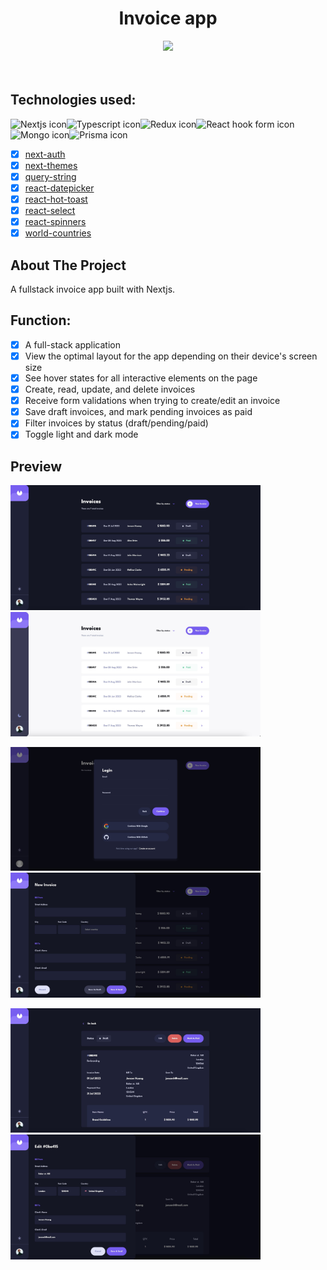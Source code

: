 <h1 align="center">Invoice app</h1>

<div align="center"><img src="https://res.cloudinary.com/dz209s6jk/image/upload/v1614355720/Challenges/v760dr4mqyro0xey3dr3.jpg"></img></div>
<br/>
<br/>

## Technologies used:

<img src="https://img.shields.io/badge/Next-black?style=for-the-badge&logo=next.js&logoColor=white" alt="Nextjs icon" height="30" /><img src="https://img.shields.io/badge/typescript-%23007ACC.svg?style=for-the-badge&logo=typescript&logoColor=white" alt="Typescript icon" height="30" /><img src="https://img.shields.io/badge/redux-%23593d88.svg?style=for-the-badge&logo=redux&logoColor=white" alt="Redux icon" height="30" /><img src="https://img.shields.io/badge/React%20Hook%20Form-%23EC5990.svg?style=for-the-badge&logo=reacthookform&logoColor=white" alt="React hook form icon" height="30" /><img src="https://img.shields.io/badge/MongoDB-%234ea94b.svg?style=for-the-badge&logo=mongodb&logoColor=white" alt="Mongo icon" height="30" /><img src="https://img.shields.io/badge/Prisma-3982CE?style=for-the-badge&logo=Prisma&logoColor=white" alt="Prisma icon" height="30" />

- [x] [next-auth](https://next-auth.js.org)
- [x] [next-themes](https://github.com/pacocoursey/next-themes#readme)
- [x] [query-string](https://github.com/sindresorhus/query-string)
- [x] [react-datepicker](https://www.npmjs.com/package/react-datepicker)
- [x] [react-hot-toast](https://react-hot-toast.com)
- [x] [react-select](https://react-select.com/home)
- [x] [react-spinners](https://www.davidhu.io/react-spinners/)
- [x] [world-countries](https://www.npmjs.com/package/world-countries)

## About The Project

A fullstack invoice app built with Nextjs.
<br/>

## Function:

- [x] A full-stack application
- [x] View the optimal layout for the app depending on their device's screen size
- [x] See hover states for all interactive elements on the page
- [x] Create, read, update, and delete invoices
- [x] Receive form validations when trying to create/edit an invoice
- [x] Save draft invoices, and mark pending invoices as paid
- [x] Filter invoices by status (draft/pending/paid)
- [x] Toggle light and dark mode

## Preview
<p float="left">
 <img src="https://github.com/JaneMoroz/invoice-app/blob/main/images/home-dark.jpg?raw=true" width="400">
 <img src="https://github.com/JaneMoroz/invoice-app/blob/main/images/home-light.jpg?raw=true" width="400">
</p>
<p float="left">
 <img src="https://github.com/JaneMoroz/invoice-app/blob/main/images/auth-dark.jpg?raw=true" width="400">
 <img src="https://github.com/JaneMoroz/invoice-app/blob/main/images/new-dark.jpg?raw=true" width="400">
</p>
<p float="left">
 <img src="https://github.com/JaneMoroz/invoice-app/blob/main/images/invoice-dark.jpg?raw=true" width="400">
 <img src="https://github.com/JaneMoroz/invoice-app/blob/main/images/edit-dark.jpg?raw=true" width="400">
</p>
